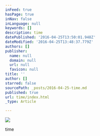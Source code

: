 ```yaml
---
inFeed: true
hasPage: true
inNav: false
inLanguage: null
keywords: []
description: time
datePublished: '2016-04-25T13:50:01.948Z'
dateModified: '2016-04-25T13:48:37.779Z'
authors: []
publisher:
  name: null
  domain: null
  url: null
  favicon: null
title: ''
author: []
starred: false
sourcePath: _posts/2016-04-25-time.md
published: true
url: time/index.html
_type: Article

---
```

![](https://the-grid-user-content.s3-us-west-2.amazonaws.com/1acb897c-68bc-4fe5-a5ea-57b56adc106d.jpg)

time
